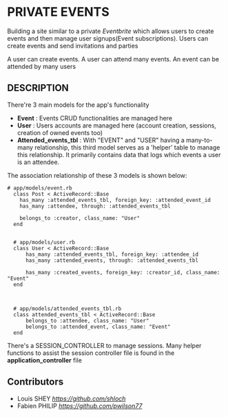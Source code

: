 # PRIVATE EVENTS

Building a site similar to a private *Eventbrite* which allows users to create events and then manage user signups(Event subscriptions). Users can create events and send invitations and parties

A user can create events. A user can attend many events. An event can be attended by many users

## DESCRIPTION

There're 3 main models for the app's functionality
- **Event** : Events CRUD functionalities are managed here
- **User** : Users accounts are managed here (account creation, sessions, creation of owned events too)
- **Attended_events_tbl** : With "EVENT" and "USER" having a many-to-many relationship, this third model serves as a 'helper' table to manage this relationship. It primarily contains data that logs which events a user is an attendee.

The association relationship of these 3 models is shown below: 

```
# app/models/event.rb
  class Post < ActiveRecord::Base
    has_many :attended_events_tbl, foreign_key: :attended_event_id
    has_many :attendee, through: :attended_events_tbl

    belongs_to :creator, class_name: "User"
  end


  # app/models/user.rb
  class User < ActiveRecord::Base
      has_many :attended_events_tbl, foreign_key: :attendee_id
      has_many :attended_events, through: :attended_events_tbl

      has_many :created_events, foreign_key: :creator_id, class_name: "Event"
  end



  # app/models/attended_events_tbl.rb
  class attended_events_tbl < ActiveRecord::Base
      belongs_to :attendee, class_name: "User"
      belongs_to :attended_event, class_name: "Event"
  end
```


There's a SESSION_CONTROLLER to manage sessions. Many helper functions to assist the session controller file is found in the **application_controller** file


## Contributors

- Louis SHEY _https://github.com/shloch_
- Fabien PHILIP _https://github.com/pwilson77_
